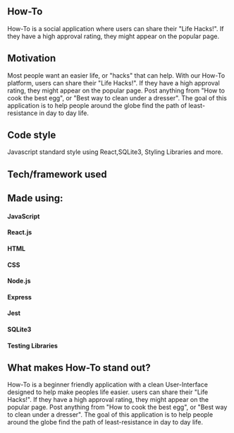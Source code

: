 ## How-To

How-To is a social application where users can share their "Life Hacks!". If they have a high approval rating, they might appear on the popular page.

## Motivation
Most people want an easier life, or "hacks" that can help. With our How-To platform, users can share their "Life Hacks!". If they have a high approval rating, they might appear on the popular page. Post anything from "How to cook the best egg", or "Best way to clean under a dresser". The goal of this application is to help people around the globe find the path of least-resistance in day to day life. 

## Code style
Javascript standard style using React,SQLite3, Styling Libraries and more.

## Tech/framework used

## Made using:
#### JavaScript
#### React.js
#### HTML
#### CSS
#### Node.js
#### Express
#### Jest
#### SQLite3
#### Testing Libraries


## What makes How-To stand out?
How-To is a beginner friendly application with a clean User-Interface designed to help make peoples life easier. users can share their "Life Hacks!". If they have a high approval rating, they might appear on the popular page. Post anything from "How to cook the best egg", or "Best way to clean under a dresser". The goal of this application is to help people around the globe find the path of least-resistance in day to day life. 
